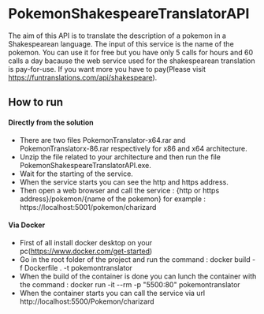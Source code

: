 # PokemonShakespeareTranslatorAPI

The aim of this API is to translate the description of a pokemon in a Shakespearean language.
The input of this service is the name of the pokemon.
You can use it for free but you have only 5 calls for hours and 60 calls a day bacause the web service used for the shakespearean translation is pay-for-use. If you want more you have to pay(Please visit https://funtranslations.com/api/shakespeare).

## How to run 

#### Directly from the solution

- There are two files PokemonTranslator-x64.rar and PokemonTranslatorx-86.rar respectively for x86 and x64 architecture.
- Unzip the file related to your architecture and then run the file PokemonShakespeareTranslatorAPI.exe.
- Wait for the starting of the service.
- When the service starts you can see the http and https address.
- Then open a web browser and call the service : {http or https address}/pokemon/{name of the pokemon} for example : https://localhost:5001/pokemon/charizard


#### Via Docker

- First of all install docker desktop on your pc(https://www.docker.com/get-started)
- Go in the root folder of the project and run the command : docker build -f Dockerfile . -t pokemontranslator
- When the build of the container is done you can lunch the container with the command : docker run -it --rm -p "5500:80" pokemontranslator
- When the container starts you can call the service via url http://localhost:5500/Pokemon/charizard
